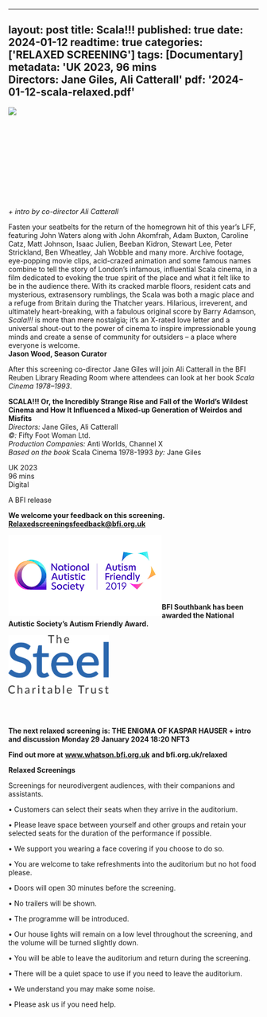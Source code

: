 
---
layout: post
title: Scala!!!
published: true
date: 2024-01-12
readtime: true
categories: ['RELAXED SCREENING']
tags: [Documentary]
metadata: 'UK 2023, 96 mins<br> Directors: Jane Giles, Ali Catterall'
pdf: '2024-01-12-scala-relaxed.pdf'
---

<img style="float: left;" src="/img/scala.png"><br><br><br><br><br><br><br><br><br><br><br>


_+ intro by co-director Ali Catterall_

Fasten your seatbelts for the return of the homegrown hit of this year’s LFF, featuring John Waters along with John Akomfrah, Adam Buxton, Caroline Catz, Matt Johnson, Isaac Julien, Beeban Kidron, Stewart Lee, Peter Strickland, Ben Wheatley, Jah Wobble and many more. Archive footage, eye-popping movie clips, acid-crazed animation and some famous names combine to tell the story of London’s infamous, influential Scala cinema, in a film dedicated to evoking the true spirit of the place and what it felt like to be in the audience there. With its cracked marble floors, resident cats and mysterious, extrasensory rumblings, the Scala was both a magic place and a refuge from Britain during the Thatcher years. Hilarious, irreverent, and ultimately heart-breaking, with a fabulous original score by Barry Adamson, _Scala!!!_ is more than mere nostalgia; it’s an X-rated love letter and a universal shout-out to the power of cinema to inspire impressionable young minds and create a sense of community for outsiders – a place where everyone is welcome.  
**Jason Wood, Season Curator**  

After this screening co-director Jane Giles will join Ali Catterall in the BFI Reuben Library Reading Room where attendees can look at her book _Scala Cinema 1978–1993_.

**SCALA!!! Or, the Incredibly Strange Rise and Fall of the World’s Wildest Cinema and How It Influenced a Mixed-up Generation of Weirdos and Misfits**  
_Directors:_ Jane Giles, Ali Catterall  
_©:_ Fifty Foot Woman Ltd.  
_Production Companies:_ Anti Worlds, Channel X  
_Based on the book_ Scala Cinema 1978-1993 _by:_ Jane Giles  

UK 2023  
96 mins  
Digital  

A BFI release


**We welcome your feedback on this screening. Relaxedscreeningsfeedback@bfi.org.uk**


<img style="float: left;" src="/img/autistic_society.png"><br><br><br><br><br><br><br><br>
**BFI Southbank has been awarded the National Autistic Society’s Autism Friendly Award.**

<img style="float: left;" src="/img/steel-charitable-trust-logo-01.jpg" width="40%" height="40%"><br><br><br><br><br><br><br><br><br><br>

**The next relaxed screening is: 
THE ENIGMA OF KASPAR HAUSER + intro and discussion**
**Monday 29 January 2024 18:20 NFT3**
<br>


**Find out more at**
**www.whatson.bfi.org.uk**
**and bfi.org.uk/relaxed**


**Relaxed Screenings**

Screenings for neurodivergent audiences, with their companions and assistants.

• Customers can select their seats when they arrive in the auditorium. 

• Please leave space between yourself and other groups and retain your selected seats for the duration of the performance if possible.

• We support you wearing a face covering if you choose to do so.

• You are welcome to take refreshments into the auditorium but no hot food please.

• Doors will open 30 minutes before the screening.

• No trailers will be shown.

• The programme will be introduced.

• Our house lights will remain on a low level throughout the screening, and the volume will be turned slightly down.

• You will be able to leave the auditorium and return during the screening.

• There will be a quiet space to use if you need to leave the auditorium.

• We understand you may make some noise.

• Please ask us if you need help.
<!--stackedit_data:
eyJoaXN0b3J5IjpbODYyNDkwNTIzXX0=
-->